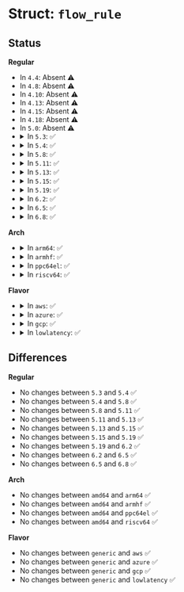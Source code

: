 # Struct: <code>flow_rule</code>

## Status
<b>Regular</b>
<ul>
<li>
In <code>4.4</code>: Absent ⚠️
</li>
<li>
In <code>4.8</code>: Absent ⚠️
</li>
<li>
In <code>4.10</code>: Absent ⚠️
</li>
<li>
In <code>4.13</code>: Absent ⚠️
</li>
<li>
In <code>4.15</code>: Absent ⚠️
</li>
<li>
In <code>4.18</code>: Absent ⚠️
</li>
<li>
In <code>5.0</code>: Absent ⚠️
</li>
<li>
<details>
<summary>In <code>5.3</code>: ✅</summary>

```c
struct flow_rule {
    struct flow_match match;
    struct flow_action action;
};
```
</details>
</li>
<li>
<details>
<summary>In <code>5.4</code>: ✅</summary>

```c
struct flow_rule {
    struct flow_match match;
    struct flow_action action;
};
```
</details>
</li>
<li>
<details>
<summary>In <code>5.8</code>: ✅</summary>

```c
struct flow_rule {
    struct flow_match match;
    struct flow_action action;
};
```
</details>
</li>
<li>
<details>
<summary>In <code>5.11</code>: ✅</summary>

```c
struct flow_rule {
    struct flow_match match;
    struct flow_action action;
};
```
</details>
</li>
<li>
<details>
<summary>In <code>5.13</code>: ✅</summary>

```c
struct flow_rule {
    struct flow_match match;
    struct flow_action action;
};
```
</details>
</li>
<li>
<details>
<summary>In <code>5.15</code>: ✅</summary>

```c
struct flow_rule {
    struct flow_match match;
    struct flow_action action;
};
```
</details>
</li>
<li>
<details>
<summary>In <code>5.19</code>: ✅</summary>

```c
struct flow_rule {
    struct flow_match match;
    struct flow_action action;
};
```
</details>
</li>
<li>
<details>
<summary>In <code>6.2</code>: ✅</summary>

```c
struct flow_rule {
    struct flow_match match;
    struct flow_action action;
};
```
</details>
</li>
<li>
<details>
<summary>In <code>6.5</code>: ✅</summary>

```c
struct flow_rule {
    struct flow_match match;
    struct flow_action action;
};
```
</details>
</li>
<li>
<details>
<summary>In <code>6.8</code>: ✅</summary>

```c
struct flow_rule {
    struct flow_match match;
    struct flow_action action;
};
```
</details>
</li>
</ul>
<b>Arch</b>
<ul>
<li>
<details>
<summary>In <code>arm64</code>: ✅</summary>

```c
struct flow_rule {
    struct flow_match match;
    struct flow_action action;
};
```
</details>
</li>
<li>
<details>
<summary>In <code>armhf</code>: ✅</summary>

```c
struct flow_rule {
    struct flow_match match;
    struct flow_action action;
};
```
</details>
</li>
<li>
<details>
<summary>In <code>ppc64el</code>: ✅</summary>

```c
struct flow_rule {
    struct flow_match match;
    struct flow_action action;
};
```
</details>
</li>
<li>
<details>
<summary>In <code>riscv64</code>: ✅</summary>

```c
struct flow_rule {
    struct flow_match match;
    struct flow_action action;
};
```
</details>
</li>
</ul>
<b>Flavor</b>
<ul>
<li>
<details>
<summary>In <code>aws</code>: ✅</summary>

```c
struct flow_rule {
    struct flow_match match;
    struct flow_action action;
};
```
</details>
</li>
<li>
<details>
<summary>In <code>azure</code>: ✅</summary>

```c
struct flow_rule {
    struct flow_match match;
    struct flow_action action;
};
```
</details>
</li>
<li>
<details>
<summary>In <code>gcp</code>: ✅</summary>

```c
struct flow_rule {
    struct flow_match match;
    struct flow_action action;
};
```
</details>
</li>
<li>
<details>
<summary>In <code>lowlatency</code>: ✅</summary>

```c
struct flow_rule {
    struct flow_match match;
    struct flow_action action;
};
```
</details>
</li>
</ul>

## Differences
<b>Regular</b>
<ul>
<li>
No changes between <code>5.3</code> and <code>5.4</code> ✅
</li>
<li>
No changes between <code>5.4</code> and <code>5.8</code> ✅
</li>
<li>
No changes between <code>5.8</code> and <code>5.11</code> ✅
</li>
<li>
No changes between <code>5.11</code> and <code>5.13</code> ✅
</li>
<li>
No changes between <code>5.13</code> and <code>5.15</code> ✅
</li>
<li>
No changes between <code>5.15</code> and <code>5.19</code> ✅
</li>
<li>
No changes between <code>5.19</code> and <code>6.2</code> ✅
</li>
<li>
No changes between <code>6.2</code> and <code>6.5</code> ✅
</li>
<li>
No changes between <code>6.5</code> and <code>6.8</code> ✅
</li>
</ul>
<b>Arch</b>
<ul>
<li>
No changes between <code>amd64</code> and <code>arm64</code> ✅
</li>
<li>
No changes between <code>amd64</code> and <code>armhf</code> ✅
</li>
<li>
No changes between <code>amd64</code> and <code>ppc64el</code> ✅
</li>
<li>
No changes between <code>amd64</code> and <code>riscv64</code> ✅
</li>
</ul>
<b>Flavor</b>
<ul>
<li>
No changes between <code>generic</code> and <code>aws</code> ✅
</li>
<li>
No changes between <code>generic</code> and <code>azure</code> ✅
</li>
<li>
No changes between <code>generic</code> and <code>gcp</code> ✅
</li>
<li>
No changes between <code>generic</code> and <code>lowlatency</code> ✅
</li>
</ul>

